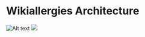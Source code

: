 # Wikiallergies Architecture

![Alt text](./Wiki-Architecture.svg)
<img src="./Wiki-Architecture.svg">
